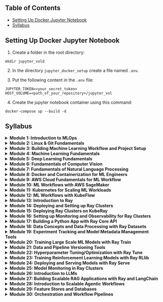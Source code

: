## Table of Contents
- [Setting Up Docker Jupyter Notebook](#setup_docker_jupyter)
- [Syllabus](#syllabus)

## Setting Up Docker Jupyter Notebook

1. Create a folder in the root directory:
```
mkdir jupyter_vold
```
2. In the directory ```jupyter_docker_setup``` create a file named ```.env```.

3. Put the following content in the ```.env``` file:
```
JUPYTER_TOKEN=<your_secret_token>
HOST_VOLUME=<path_of_your_repository>/jupyter_vol
```

4. Create the jupyter notebook container using this command:
```
docker-compose up --build -d
```

## Syllabus

<details>
  <summary><strong>Module 1: Introduction to MLOps</strong></summary>

- **What is MLOps?**
- Importance of MLOps in the ML lifecycle
- Key principles and practices of MLOps Lifecycle:
  - Model Development to Deployment
- Comparison of MLOps with DevOps
- MLOps Workflow and Components:
  - (CI-CD)
  - (CM/CT)
  - (Experiment Tracking)
  - (Model Registries)
  - (Feature Stores)
  - (Different Model Deployment Strategies)
  - (Data Drift)
  - (Model Drift)
- MLOps in the Context of Large-Scale Machine Learning Workflows

</details>

<details>
  <summary><strong>Module 2: Linux & Git Fundamentals</strong></summary>

- **Introduction to Linux and Git**
- Setting Up WSL2/Linux VM/Linux OS
- Basic Linux commands: Navigation || File Management || Process Management
- Installing and Managing Software in Linux
- System Monitoring and Performance Tuning in Linux
- Shell Scripting Basics
- Git basics: Version Control || Branching || Merging
- Git workflow: Commit || Push || Pull || Forks || Pull Requests || Code reviews
- GitHub Actions

</details>

<details>
  <summary><strong>Module 3: Building Machine Learning Workflow and Project Setup</strong></summary>

- **GitHub and its role in machine learning projects:**
  - Setting up a project template with GitHub: Best practices for organizing and structuring code repositories
- **Modular Workflow Introduction and Implementation:**
  - Understanding the importance of modular workflows in machine learning
  - Implementing modular workflows using Python and other tools
  - Best practices for modular workflow design and implementation
- **Understanding the Training Pipeline and Its Components**
- **Creating Prediction Pipeline and End Point Creation:**
  - Techniques for creating prediction pipelines using scikit-learn and TensorFlow
  - Creating endpoints for prediction pipelines using FastAPI and other tools
- **Intro to CI/CD and CT:**
  - Techniques for implementing CI/CD using GitHub Actions (local setup)

</details>

<details>
  <summary><strong>Module 4: Machine Learning Fundamentals</strong></summary>

- Introduction to Machine Learning
- Types of Machine Learning: Supervised || Unsupervised || Reinforcement Learning
- Data Preprocessing || Processing || Transformation
- Machine Learning algorithms: Linear Regression || Decision Trees || Random Forest
- Model evaluation metrics: Accuracy || Precision || Recall || F1 Score
- Model selection and hyperparameter tuning
- Model deployment and monitoring with FastAPI/Flask

</details>

<details>
  <summary><strong>Module 5: Deep Learning Fundamentals</strong></summary>

- Introduction to Deep Learning
- Core Neural Network Architectures: CNNs || RNN || GANs
  - Neural Networks || Autoencoders || Generative Adversarial Networks
- Activation Functions and Layer Essentials
- Training Neural Networks: Backpropagation and Optimization
- Deep Learning Frameworks: TensorFlow || PyTorch || Keras
- Training Challenges and Solutions
- Hyperparameter Optimization and Fine-Tuning Models
- Deep Learning for Structured and Unstructured Data Types

</details>

<details>
  <summary><strong>Module 6: Fundamentals of Computer Vision</strong></summary>

- **Introduction to Computer Vision**
- **Key Computer Vision Tasks**: Filtering || Thresholding || Edge Detection
- **Feature Extraction**
- **Image Processing Techniques**:
  - Object detection and recognition
  - Deep Learning Applications in Computer Vision:
    - Batch || Real-time CV Applications
- **Computer Vision Toolbox**: OpenCV || TensorFlow || and More
- **Challenges in Computer Vision**
- **Lab**: Object Detection with YOLOv5/v8

</details>

<details>
  <summary><strong>Module 7: Fundamentals of Natural Language Processing</strong></summary>

- **Introduction to NLP**
- **Syntax || Semantics || Pragmatics**
- **Data Preparation and Word Embeddings**
- **Deep Learning in NLP**
- **NLP Toolbox**
- **Fundamentals of RNN || Transformers || LLM Architectures**
- **Future Directions in NLP**

</details>

<details>
  <summary><strong>Module 8: Docker and Containerization for ML Engineers</strong></summary>

- **Introduction to Docker**
- **Docker Basics**: Images || Containers || Volumes
- **Container Networking**
- **Redis Deployment and Integration**
- **Kafka Deployment and Integration**
- **Elasticsearch Deployment and Integration**
- **Docker for ML**: Building and running ML containers
- **Docker Best Practices**: Image optimization || Containerization
- **Explore Over 30 Hands-On Docker Lab Scenarios in the Poridhi Lab Environment**

</details>

<details>
  <summary><strong>Module 9: AWS Cloud Fundamentals for ML Workflow</strong></summary>

- **Introduction to AWS**
- **AWS Networking**
- **AWS Basics**: EC2 || S3 || Lambda
- **AWS for ML**: Deploying ML models to AWS
- **AWS Best Practices**: Cost optimization || Security
- **Explore Over 40 Hands-On AWS and ML Scenarios in the Poridhi Lab Environment**

</details>

<details>
  <summary><strong>Module 10: ML Workflows with AWS SageMaker</strong></summary>

- **Introduction to End-to-End MLOps Platforms**
- **Introduction to Amazon SageMaker**: ML Development and Deployment (Lab)
- **Explore Over 50 Hands-On AWS Lab Scenarios in the Poridhi Lab Environment**

</details>

<details>
  <summary><strong>Module 11: Kubernetes for Scaling ML Workloads</strong></summary>

- **Introduction to Kubernetes**
- **Kubernetes Architecture and Theory**
- **Kubernetes Basics**: Pods || Services || Deployments
- **Deploy k3s Cluster in AWS**
- **Working with Poridhi Kubernetes Cluster**
- **Understanding Kubernetes Networking for Debugging**
- **Kubernetes for ML**: Deploying ML models to Kubernetes
- **Kubernetes Best Practices**: Resource allocation || Scalability
- **Explore Over 100 Hands-On Kubernetes Lab Scenarios in the Poridhi Lab Environment**

</details>

<details>
  <summary><strong>Module 12: ML Workflows with KubeFlow</strong></summary>

- **Deploying KubeFlow on Poridhi Kubernetes Clusters/EKS**  
- **End-to-end ML Workflow with KubeFlow**  

</details>

<details>
  <summary><strong>Module 13: Introduction to Ray</strong></summary>

- **Challenges in Traditional Machine Learning Workflows**  
- **Benefits of Distributed Computing in Machine Learning**  
- **How Ray Addresses These Challenges**  
- **Ray Architecture**:  
  - Core Components of Ray:  
    - Ray Core  
    - Ray Tune  
    - Ray Serve  
    - Ray Train  
- **Ray's Distributed Scheduler**  
- **Actors and Tasks**  
- **Raylets || Object Store and Shared Memory**  
- **Execution and Resource Management**  
- **Overview of ML Workflow on Ray**  

</details>

<details>
  <summary><strong>Module 14: Deploying and Setting up Ray Clusters</strong></summary>

- **Deploying and Managing Clusters**  
- **Setting up Ray Clusters on Local Machine**  
- **Setting up Ray Clusters on Cloud (AWS)**  
- **Autoscaling**  

</details>

<details>
  <summary><strong>Module 15: Deploying Ray Clusters on KubeRay</strong></summary>

- **Setting up Ray Clusters on Kubernetes**:  
  - AWS EKS Cluster  
  - Poridhi Kubernetes Cluster  

</details>

<details>
  <summary><strong>Module 16: Setting up Monitoring and Observability for Ray Clusters</strong></summary>

- **Setting up Ray Dashboard**  
- **Setting up Prometheus for Ray Clusters**  
- **Setting up Grafana for Ray Clusters**  

</details>

<details>
  <summary><strong>Module 17: Building a Python App with Ray Core API</strong></summary>

- **Introduction to Ray Core API**:  
  - Overview of Ray Core API  
  - Use Cases for Ray Core API  
- **Implementing Ray Core Concepts**:  
  - **Tasks and Remote Functions**:  
    - Defining and Using Remote Functions  
    - Task Scheduling and Execution  
  - **Actors**:  
    - Creating and Managing Actors  
    - State Management with Actors  
  - **Object Store**:  
    - Sharing and Accessing Data  
    - Optimizing Object Storage Usage  
- **Building A Ray Application**: Deploying a Flask/Django App on Ray Cluster  

</details>

<details>
  <summary><strong>Module 18: Data Concepts and Data Processing with Ray Datasets</strong></summary>

- **Overview of Distributed Data Processing**  
- **Distributed Data Processing with Ray Datasets**:  
  - Data Ingestion and Loading  
  - Data Transformation and Manipulation  
  - Data Export and Storage  
  - Advanced Data Transformations  
- **Parallel Processing with Ray**  
- **Scaling Data Workloads**  
- **Optimizing Performance**:  
  - Data Persistence and Checkpointing  
  - Efficient Data Partitioning  
  - Minimizing Data Shuffling  
  - Leveraging Caching  
- **Integrating Ray Datasets with Other Libraries**  
- **Designing Efficient Data Pipelines**  
- **Fault Tolerance and Recovery**  

</details>

<details>
  <summary><strong>Module 19: Experiment Tracking and Model Metadata Management Tools</strong></summary>

- **Introduction to Experiment Tracking and Model Metadata Management**  
- **MLflow with Ray Clusters**: Experiment Tracking || Model Versioning || Model Serving  
- **Weights & Biases with Ray Clusters**: Experiment Tracking || Model Versioning || Model Serving  
- **Setting up TensorBoard for Ray Clusters**  
- **Best Practices for Experiment Tracking and Model Metadata Management**  

</details>

<details>
  <summary><strong>Module 20: Training Large Scale ML Models with Ray Train</strong></summary>

- **Understanding Ray Train Concepts**:  
  - Overview of Distributed Training  
  - Core Components of Ray Train  
  - Parallel and Distributed Training Strategies  

- **Data Preparation for Large Scale Training**:  
  - Loading and Preprocessing Data  
  - Efficient Data Partitioning  
  - Handling Large Datasets  

- **Model Training with Ray Train**:  
  - Defining and Configuring Models  
  - Using Ray Train API for Training  
  - Implementing Custom Training Loops  

- **Distributed Training Techniques**:  
  - Data Parallelism  
  - Model Parallelism  
  - Hybrid Parallelism  

- **Integrating with Popular ML Frameworks**:  
  - Using Ray Train with TensorFlow  
  - Using Ray Train with PyTorch  
  - Integrating with Other ML Libraries  

- **Model Evaluation and Validation**:  
  - Evaluating Model Performance  
  - Implementing Validation and Testing  
  - Cross-Validation Strategies  

- **Best Practices for Training Large Scale Models with Ray Train**:  
  - Designing Efficient Training Pipelines  
  - Managing Cluster Resources  
  - Ensuring Model Quality and Consistency  

</details>

<details>
  <summary><strong>Module 21: Data and Pipeline Versioning Tools</strong></summary>

- **Introduction to Data and Pipeline Versioning**  
- **DVC with Ray Clusters**:  
  - Data Versioning  
  - Data Management  
  - Data Collaboration  
- **Pachyderm**:  
  - Data Versioning  
  - Data Pipelines  
- **Best Practices for Data and Pipeline Versioning**  

</details>

<details>
  <summary><strong>Module 22: Hyperparameter Tuning/Optimization with Ray Tune</strong></summary>

- **Understanding Ray Tune Concepts**:  
  - Overview of Hyperparameter Tuning  
  - Core Components of Ray Tune  
  - Parallel and Distributed Search Strategies  

- **Defining Hyperparameter Search Space**:  
  - Specifying Hyperparameters  
  - Defining Search Space and Distributions  
  - Configuring Search Algorithms  

- **Search Algorithms and Schedulers**:  
  - Random Search  
  - Grid Search  
  - Bayesian Optimization  
  - Hyperband and ASHA  
  - Population Based Training (PBT)  

- **Running Hyperparameter Tuning Jobs**:  
  - Setting Up Training Functions  
  - Using Ray Tune API for Tuning  
  - Implementing Custom Schedulers  

- **Advanced Hyperparameter Tuning Techniques**:  
  - Multi-Objective Optimization  
  - Transfer Learning for Tuning  
  - Early Stopping Strategies  

- **Integrating Ray Tune with ML Frameworks**:  
  - Ray Tune with TensorFlow  
  - Ray Tune with PyTorch  
  - Integrating with Other ML Libraries  

- **Monitoring and Analyzing Tuning Jobs**:  
  - Using Ray Dashboard and Integrated Tools for Monitoring  
  - Logging and Visualization Tools  
  - Analyzing Hyperparameter Search Results  

- **Performance Optimization**:  
  - Profiling and Debugging Tuning Jobs  
  - Optimizing Resource Utilization  

</details>

<details>
  <summary><strong>Module 23: Training Reinforcement Learning Models with Ray RLlib</strong></summary>

- **Understanding Ray RLlib Concepts**:  
  - Overview of Reinforcement Learning  
  - Core Components of RLlib  
  - Policies and Algorithms  

- **Defining and Configuring RL Environments**:  
  - Supported Environments (e.g., OpenAI Gym)  
  - Custom Environments  
  - Environment Configuration  

- **Implementing RL Algorithms**:  
  - DQN, PPO, A3C, and More  
  - Customizing and Extending Algorithms  
  - Policy Training and Evaluation  

- **Advanced Features and Techniques**:  
  - Multi-Agent Training  
  - Model Parallelism  
  - Curriculum Learning  

- **Best Practices for RL Training with RLlib**:  
  - Designing Efficient RL Pipelines  
  - Managing Cluster Resources  
  - Ensuring Reproducibility  

</details>

<details>
  <summary><strong>Module 24: Deploying and Serving Models with Ray Serve</strong></summary>

- **Introduction to Model Deployment Patterns and Serving**  
- **Best Practices and Tools for Model Deployment and Serving**  
- **TensorFlow Serving**: Serving TensorFlow Models  
- **FastAPI in Depth**  
- **ONNX Runtime**: Serving ONNX Models  
- **Ray Serve**: Scalable Model Serving  

- **Understanding Ray Serve Concepts**:  
  - Core Components of Ray Serve  
  - Deployment Graphs and Pipelines  
  - Managing Endpoints  

- **Defining and Deploying Models**:  
  - Preparing Models for Deployment  
  - Using Ray Serve API for Deployment  
  - Handling Multiple Models and Versions  

- **Routing and Load Balancing**:  
  - Configuring Routing Policies  
  - Implementing Load Balancing Strategies  
  - Ensuring High Availability  

- **Scalable Model Serving**:  
  - Horizontal and Vertical Scaling  
  - Auto-scaling Based on Traffic  
  - Managing Resource Allocation  

- **Monitoring and Management**:  
  - Using Ray Dashboard for Monitoring  
  - Logging and Metrics Collection  
  - Managing Model Lifecycles  

- **Performance Optimization**:  
  - Profiling and Debugging Serving Pipelines  
  - Reducing Latency and Improving Throughput  
  - Optimizing Resource Utilization  

- **Fault Tolerance and Reliability**:  
  - Ensuring Fault Tolerance in Serving  
  - Handling Failures and Recovery  
  - Implementing Health Checks and Retries  

- **Common Pitfalls and How to Avoid Them**:  
  - Debugging Common Issues in Model Serving  
  - Handling Large Model Sizes  
  - Avoiding Bottlenecks in Serving Pipeline  

</details>

<details>
  <summary><strong>Module 25: Model Monitoring in Ray Clusters</strong></summary>

- **Introduction to Model Monitoring**  
- **Best Practices for Model Monitoring**:  
  - Why Monitoring Matters  
  - Observability in ML Models  
  - Monitoring Targets in ML  
  - Logging for ML Model Monitoring  
  - Tracing for ML Systems  
  - Monitoring Machine Learning Models in Production  
  - Model Monitoring and Logging  
- **Prometheus**: Metrics Collection and Alerting  
- **Grafana**: Dashboarding and Visualization  
- **Evidently AI**: Data and Model Drift Detection  

</details>

<details>
  <summary><strong>Module 26: Introduction to LLMs</strong></summary>

- **Introduction to LLMs**  
- **LLM Architectures**: Transformer, GPT, BERT, T5, LLama  
- **Transformer Architecture**:  
  - Key Components: Self-Attention || Multi-head Attention  
  - Transformer Encoder and Decoder  
- **Building an LLM from Scratch with Ray**:  
  - Fundamentals of Natural Language Processing (NLP)  
  - Data Collection and Preprocessing  
  - Model Architecture Design  
  - Training Strategies and Techniques  

</details>

<details>
  <summary><strong>Module 27: Building Scalable RAG Applications with Ray and LangChain</strong></summary>

- **LLMOps Libraries & Frameworks**: LangChain, LangServe  
- **Open-source LLMs and HuggingFace Ecosystem**  
- **Vector Databases**  
- **Fine-Tuning LLMs**  
- **LLM Applications**:  
  - Text Generation  
  - Question Answering  
  - Summarization  

</details>

<details>
  <summary><strong>Module 28: Introduction to Scalable Agentic Workflows</strong></summary>

- **Introduction to Agentic Workflows with LangChain and Autogen**  
- **Project**: Deploying an Agentic Workflow for a Repetitive Task  

</details>

<details>
  <summary><strong>Module 29: Feature Stores and Databases</strong></summary>

- **Introduction to Feature Stores**  
- **Feast**: Data Storage || Data Processing || Data Serving  
- **Tecton**: Feature Engineering || Feature Serving  
- **Best Practices for Feature Engineering and Management**  

**The following tasks may need to be moved up in the sequence of modules**:  
- Setting up Apache Kafka  
- Setting up Elasticsearch  
- Setting up MySQL || MongoDB  
- Setting up Redis  

</details>

<details>
  <summary><strong>Module 30: Orchestration and Workflow Pipelines</strong></summary>

- **Introduction to Orchestration and Workflow Pipelines**  
- **Building CI/CD Pipelines with GitHub Actions**  
- **Building Automated Training/Deployment Pipelines**  
- **Dagster with Ray**: Pipelines || Tasks || Dependencies  
- **Best Practices for Orchestrating ML Workflows with Ray and Dagster/Airflow**  

</details>